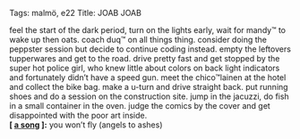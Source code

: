 Tags: malmö, e22
Title: JOAB JOAB
  
feel the start of the dark period, turn on the lights early, wait for mandy™ to wake up then oats. coach duq™ on all things thing. consider doing the peppster session but decide to continue coding instead. empty the leftovers tupperwares and get to the road. drive pretty fast and get stopped by the super hot police girl, who knew little about colors on back light indicators and fortunately didn’t have a speed gun. meet the chico™lainen at the hotel and collect the bike bag. make a u-turn and drive straight back. put running shoes and do a session on the construction site. jump in the jacuzzi, do fish in a small container in the oven. judge the comics by the cover and get disappointed with the poor art inside.  
**[ [a song](https://open.spotify.com/track/61sODs3QSZVl4C24l62gl7) ]:** you won’t fly (angels to ashes)